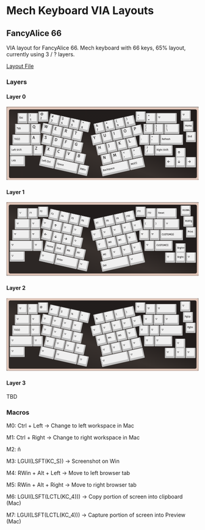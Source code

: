 # Mech Keyboard VIA Layouts

## FancyAlice 66

VIA layout for FancyAlice 66. Mech keyboard with 66 keys, 65% layout, currently using 3 / ? layers.

[Layout File](fancyalice66.layout.json)

### Layers
#### Layer 0

![fancyalice layer 0 screenshot](images/fancyalice-layer0.png)

#### Layer 1

![fancyalice layer 1 screenshot](images/fancyalice-layer1.png)

#### Layer 2

![fancyalice layer 2 screenshot](images/fancyalice-layer2.png)

#### Layer 3

TBD

### Macros

M0: Ctrl + Left -> Change to left workspace in Mac

M1: Ctrl + Right -> Change to right workspace in Mac

M2: ñ

M3: LGUI(LSFT(KC_S)) -> Screenshot on Win

M4: RWin + Alt + Left -> Move to left browser tab

M5: RWin + Alt + Right -> Move to right browser tab

M6: LGUI(LSFT(LCTL(KC_4))) -> Copy portion of screen into clipboard (Mac)

M7: LGUI(LSFT(LCTL(KC_4))) -> Capture portion of screen into Preview (Mac)
